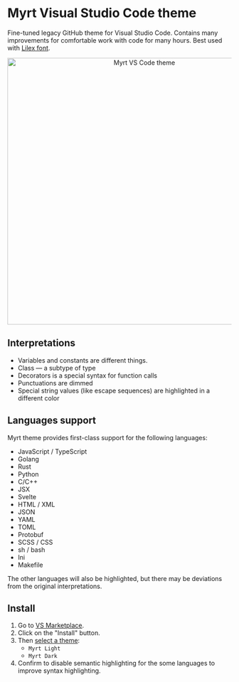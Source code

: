 # Myrt Visual Studio Code theme

Fine-tuned legacy GitHub theme for Visual Studio Code. Contains many improvements for comfortable work with code for many hours. Best used with [Lilex font](https://github.com/mishamyrt/Lilex).

<p align="center">
    <img src="https://raw.githubusercontent.com/mishamyrt/myrt-vscode-theme/main/apps/vscode/preview.png" alt="Myrt VS Code theme" width="600">
</p>

## Interpretations

- Variables and constants are different things.
- Class — a subtype of type
- Decorators is a special syntax for function calls
- Punctuations are dimmed
- Special string values (like escape sequences) are highlighted in a different color

## Languages support

Myrt theme provides first-class support for the following languages:

- JavaScript / TypeScript
- Golang
- Rust
- Python
- C/C++
- JSX
- Svelte
- HTML / XML
- JSON
- YAML
- TOML
- Protobuf
- SCSS / CSS
- sh / bash
- Ini
- Makefile

The other languages will also be highlighted, but there may be deviations from the original interpretations.

## Install

1. Go to [VS Marketplace](https://marketplace.visualstudio.com/items?itemName=Myrt.myrt-vscode-theme).
2. Click on the "Install" button.
3. Then [select a theme](https://code.visualstudio.com/docs/getstarted/themes#_selecting-the-color-theme):
   - `Myrt Light`
   - `Myrt Dark`
4. Confirm to disable semantic highlighting for the some languages to improve syntax highlighting.
